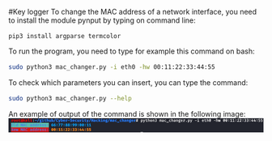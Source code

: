 #Key logger
To change the MAC address of a network interface, you need to install
the module pynput by typing on command line:
```
pip3 install argparse termcolor
```
To run the program, you need to type for example this command on bash:
```bash
sudo python3 mac_changer.py -i eth0 -hw 00:11:22:33:44:55 
```
To check which parameters you can insert, you can type the command:
```bash
sudo python3 mac_changer.py --help 
```
An example of output of the command is shown in the following image:
![output](output.png)
